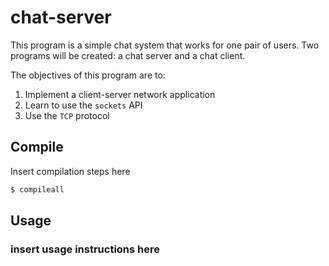 # chat-server

This program is a simple chat system that works for one pair of users. Two programs will be created: a chat server and a chat client.

The objectives of this program are to:

1. Implement a client-server network application
2. Learn to use the `sockets` API
3. Use the `TCP` protocol

## Compile

Insert compilation steps here

```bash
$ compileall
```

## Usage

### insert usage instructions here
